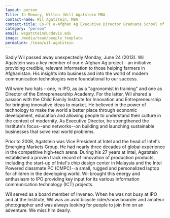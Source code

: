 ```yaml
---
layout: person
Title: In Memory, Wilton (Wil) Agatstein MBA
contact-name: Wil Agatstein, MBA
contact-title: Co-PI e-Afghan Ag Executive Director Graduate School of Management
category: "person"
email: wagatstein@ucdavis.edu
image: /media/team/people_template
permalink: /team/wil-agatstein
---
```


Sadly Wil passed away unexpectedly Monday, June 24 (2013). Wil Agatstein was a key member of our e-Afghan Ag project - an initiative providing credible, relevant information to those helping farmers in Afghanistan. His insights into business and into the world of modern communication technologies were foundational to our success.

Wil wore two hats - one, in IPO, as as a "agronomist in training" and one as Director of the Entrepreneurship Academy. For the latter, Wil shared a passion with the Child Family Institute for Innovation and Entrepreneurship for bringing innovative ideas to market. He believed in the power of technology to make the world a better place through economic development, education and allowing people to understand their culture in the context of modernity. As Executive Director, he strengthened the Institute's focus--and networks--on building and launching sustainable businesses that solve real world problems.

Prior to 2008, Agatstein was Vice President at Intel and the head of Intel's Emerging Markets Group. He had nearly three decades of global experience in the competitive high-tech arena. During his 27 years at Intel, Agatstein established a proven track record of innovation of production products, including the start-up of Intel's chip design center in Malaysia and the Intel Powered classmate PC (CMPC)--a small, rugged and personalized laptop for children in the developing world. Wil brought this energy and enthusiasm to IPO providing key input for its various information communication technology (ICT) projects.

Wil served as a board member of Inveneo. When he was not busy at IPO and at the Institute, Wil was an avid bicycle rider/snow boarder and amateur photographer and was always looking for people to join him on an adventure. We miss him dearly.
